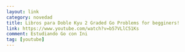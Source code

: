 ```yaml
---
layout: link
category: novedad
title: Libros para Doble Kyu 2 Graded Go Problems for begginers!
link: https://www.youtube.com/watch?v=b57VLlC51Ks
comment: Estudiando Go con Ini
tag: [youtube]
---
```

